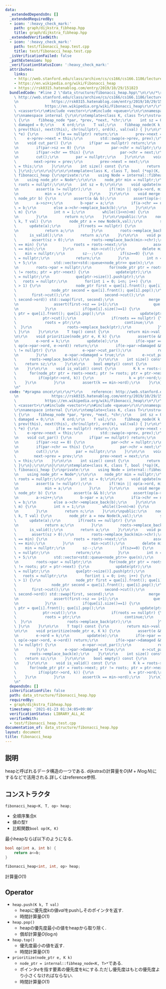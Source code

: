```yaml
---
data:
  _extendedDependsOn: []
  _extendedRequiredBy:
  - icon: ':heavy_check_mark:'
    path: graph/dijkstra_fibheap.hpp
    title: graph/dijkstra_fibheap.hpp
  _extendedVerifiedWith:
  - icon: ':heavy_check_mark:'
    path: test/fibonacci_heap.test.cpp
    title: test/fibonacci_heap.test.cpp
  _isVerificationFailed: false
  _pathExtension: hpp
  _verificationStatusIcon: ':heavy_check_mark:'
  attributes:
    links:
    - http://web.stanford.edu/class/archive/cs/cs166/cs166.1186/lectures/09/Slides09.pdf
    - https://en.wikipedia.org/wiki/Fibonacci_heap
    - https://rsk0315.hatenablog.com/entry/2019/10/29/151823
  bundledCode: "#line 2 \"data_structure/fibonacci_heap.hpp\"\n\r\n/*\r\n    reference:\
    \ http://web.stanford.edu/class/archive/cs/cs166/cs166.1186/lectures/09/Slides09.pdf\r\
    \n               https://rsk0315.hatenablog.com/entry/2019/10/29/151823\r\n  \
    \             https://en.wikipedia.org/wiki/Fibonacci_heap\r\n*/\r\n\r\n#include\
    \ <cassert>\r\n#include <vector>\r\n#include <queue>\r\n\r\nnamespace ebi {\r\n\
    \r\nnamespace internal {\r\n\r\ntemplate<class K, class T>\r\nstruct fibheap_node\
    \ {\r\n    fibheap_node *par, *prev, *next, *chr;\r\n    int sz = 0;\r\n    bool\
    \ damaged = 0;\r\n    K ord;\r\n    T val;\r\n    fibheap_node(K k, T val) : par(nullptr),\
    \ prev(this), next(this), chr(nullptr), ord(k), val(val) { }\r\n\r\n    void emplace_back(fibheap_node\
    \ *e) {\r\n        if(e == nullptr) return;\r\n        prev->next = e;\r\n   \
    \     e->prev->next = this;\r\n        std::swap(e->prev, prev);\r\n    }\r\n\r\
    \n    void cut_par() {\r\n        if(par == nullptr) return;\r\n        par->sz--;\r\
    \n        if(par->sz == 0) {\r\n            par->chr = nullptr;\r\n        }\r\
    \n        if(par->chr == this) {\r\n            par->chr = next;\r\n        }\r\
    \n        cut();\r\n        par = nullptr;\r\n    }\r\n\r\n    void cut() {\r\n\
    \        next->prev = prev;\r\n        prev->next = next;\r\n        next = prev\
    \ = this;\r\n    }\r\n\r\n    int size() const {\r\n        return sz;\r\n   \
    \ }\r\n};\r\n\r\n}\r\n\r\ntemplate<class K, class T, bool (*op)(K, K)>\r\nstruct\
    \ fibonacci_heap {\r\nprivate:\r\n    using Node = internal::fibheap_node<K, T>;\r\
    \n    using node_ptr = Node*;\r\n\r\n    node_ptr min = nullptr;\r\n    node_ptr\
    \ roots = nullptr;\r\n\r\n    int sz = 0;\r\n\r\n    void update(node_ptr a) {\r\
    \n        assert(a != nullptr);\r\n        if(!min || op(a->ord, min->ord)) {\r\
    \n            min = a;\r\n        }\r\n    }\r\n\r\n    void merge(node_ptr a,\
    \ node_ptr b) {\r\n        assert(a && b);\r\n        assert(op(a->ord, b->ord));\r\
    \n        a->sz++;\r\n        b->par = a;\r\n        if(a->chr == nullptr) a->chr\
    \ = b;\r\n        else a->chr->emplace_back(b);\r\n    }\r\n\r\n    int log2ceil(int\
    \ m) {\r\n        int n = 1;\r\n        while((1<<n)<m) {\r\n            n++;\r\
    \n        }\r\n        return n;\r\n    }\r\n\r\npublic:\r\n    node_ptr push(K\
    \ k, T val) {\r\n        node_ptr a = new Node(k,val);\r\n        sz++;\r\n  \
    \      update(a);\r\n        if(roots == nullptr) {\r\n            roots = a;\r\
    \n            return a;\r\n        }\r\n        roots->emplace_back(a);\r\n  \
    \      is_valid();\r\n        return a;\r\n    }\r\n\r\n    void pop() {\r\n \
    \       assert(sz > 0);\r\n        roots->emplace_back(min->chr);\r\n        if(roots\
    \ == min) {\r\n            roots = roots->next;\r\n            assert(roots->prev\
    \ == min);\r\n        }\r\n        min->cut();\r\n        delete min;\r\n    \
    \    min = nullptr;\r\n        sz--;\r\n        if(sz==0) {\r\n            roots\
    \ = nullptr;\r\n            return;\r\n        }\r\n        int n = log2ceil(size())\
    \ + 5;\r\n        std::vector<std::queue<node_ptr>> que(n);\r\n        que[roots->size()].push(roots);\r\
    \n        roots->par = nullptr;\r\n        for(node_ptr ptr = roots->next; ptr\
    \ != roots; ptr = ptr->next) {\r\n            update(ptr);\r\n            ptr->par\
    \ = nullptr;\r\n            que[ptr->size()].push(ptr);\r\n        }\r\n     \
    \   roots = nullptr;\r\n        for(int i = 0; i<n; i++) {\r\n            while(que[i].size()\
    \ > 1) {\r\n                node_ptr first = que[i].front(); que[i].pop();\r\n\
    \                node_ptr second = que[i].front(); que[i].pop();\r\n         \
    \       first->cut();\r\n                second->cut();\r\n                if(!op(first->ord,\
    \ second->ord)) std::swap(first, second);\r\n                merge(first, second);\r\
    \n                assert(first->sz == i+1);\r\n                que[first->size()].push(first);\r\
    \n            }\r\n            if(que[i].size()==1) {\r\n                node_ptr\
    \ ptr = que[i].front(); que[i].pop();\r\n                update(ptr);\r\n    \
    \            ptr->cut();\r\n                if(roots == nullptr) {\r\n       \
    \             roots = ptr;\r\n                    continue;\r\n              \
    \  }\r\n                roots->emplace_back(ptr);\r\n            }\r\n       \
    \ }\r\n    }\r\n\r\n    T top() const {\r\n        return min->val;\r\n    }\r\
    \n\r\n    void prioritize(node_ptr e, K k) {\r\n        assert(e && op(k, e->ord));\r\
    \n        e->ord = k;\r\n        update(e);\r\n        if(e->par == nullptr ||\
    \ op(e->par->ord, e->ord)) return;\r\n        if(e->par->damaged && e->par->par\
    \ != nullptr) {\r\n            e->par->cut_par();\r\n            roots->emplace_back(e->par);\r\
    \n        }\r\n        e->par->damaged = true;\r\n        e->cut_par();\r\n  \
    \      roots->emplace_back(e);\r\n    }\r\n\r\n    int size() const {\r\n    \
    \    return sz;\r\n    }\r\n\r\n    bool empty() const {\r\n        return sz==0;\r\
    \n    }\r\n\r\n    void is_valid() const {\r\n        K k = roots->ord;\r\n  \
    \      for(node_ptr ptr = roots->next; ptr != roots; ptr = ptr->next) {\r\n  \
    \          if(op(ptr->ord, k)) {\r\n                k = ptr->ord;\r\n        \
    \    }\r\n        }\r\n        assert(k == min->ord);\r\n    }\r\n};\r\n\r\n}\r\
    \n"
  code: "#pragma once\r\n\r\n/*\r\n    reference: http://web.stanford.edu/class/archive/cs/cs166/cs166.1186/lectures/09/Slides09.pdf\r\
    \n               https://rsk0315.hatenablog.com/entry/2019/10/29/151823\r\n  \
    \             https://en.wikipedia.org/wiki/Fibonacci_heap\r\n*/\r\n\r\n#include\
    \ <cassert>\r\n#include <vector>\r\n#include <queue>\r\n\r\nnamespace ebi {\r\n\
    \r\nnamespace internal {\r\n\r\ntemplate<class K, class T>\r\nstruct fibheap_node\
    \ {\r\n    fibheap_node *par, *prev, *next, *chr;\r\n    int sz = 0;\r\n    bool\
    \ damaged = 0;\r\n    K ord;\r\n    T val;\r\n    fibheap_node(K k, T val) : par(nullptr),\
    \ prev(this), next(this), chr(nullptr), ord(k), val(val) { }\r\n\r\n    void emplace_back(fibheap_node\
    \ *e) {\r\n        if(e == nullptr) return;\r\n        prev->next = e;\r\n   \
    \     e->prev->next = this;\r\n        std::swap(e->prev, prev);\r\n    }\r\n\r\
    \n    void cut_par() {\r\n        if(par == nullptr) return;\r\n        par->sz--;\r\
    \n        if(par->sz == 0) {\r\n            par->chr = nullptr;\r\n        }\r\
    \n        if(par->chr == this) {\r\n            par->chr = next;\r\n        }\r\
    \n        cut();\r\n        par = nullptr;\r\n    }\r\n\r\n    void cut() {\r\n\
    \        next->prev = prev;\r\n        prev->next = next;\r\n        next = prev\
    \ = this;\r\n    }\r\n\r\n    int size() const {\r\n        return sz;\r\n   \
    \ }\r\n};\r\n\r\n}\r\n\r\ntemplate<class K, class T, bool (*op)(K, K)>\r\nstruct\
    \ fibonacci_heap {\r\nprivate:\r\n    using Node = internal::fibheap_node<K, T>;\r\
    \n    using node_ptr = Node*;\r\n\r\n    node_ptr min = nullptr;\r\n    node_ptr\
    \ roots = nullptr;\r\n\r\n    int sz = 0;\r\n\r\n    void update(node_ptr a) {\r\
    \n        assert(a != nullptr);\r\n        if(!min || op(a->ord, min->ord)) {\r\
    \n            min = a;\r\n        }\r\n    }\r\n\r\n    void merge(node_ptr a,\
    \ node_ptr b) {\r\n        assert(a && b);\r\n        assert(op(a->ord, b->ord));\r\
    \n        a->sz++;\r\n        b->par = a;\r\n        if(a->chr == nullptr) a->chr\
    \ = b;\r\n        else a->chr->emplace_back(b);\r\n    }\r\n\r\n    int log2ceil(int\
    \ m) {\r\n        int n = 1;\r\n        while((1<<n)<m) {\r\n            n++;\r\
    \n        }\r\n        return n;\r\n    }\r\n\r\npublic:\r\n    node_ptr push(K\
    \ k, T val) {\r\n        node_ptr a = new Node(k,val);\r\n        sz++;\r\n  \
    \      update(a);\r\n        if(roots == nullptr) {\r\n            roots = a;\r\
    \n            return a;\r\n        }\r\n        roots->emplace_back(a);\r\n  \
    \      is_valid();\r\n        return a;\r\n    }\r\n\r\n    void pop() {\r\n \
    \       assert(sz > 0);\r\n        roots->emplace_back(min->chr);\r\n        if(roots\
    \ == min) {\r\n            roots = roots->next;\r\n            assert(roots->prev\
    \ == min);\r\n        }\r\n        min->cut();\r\n        delete min;\r\n    \
    \    min = nullptr;\r\n        sz--;\r\n        if(sz==0) {\r\n            roots\
    \ = nullptr;\r\n            return;\r\n        }\r\n        int n = log2ceil(size())\
    \ + 5;\r\n        std::vector<std::queue<node_ptr>> que(n);\r\n        que[roots->size()].push(roots);\r\
    \n        roots->par = nullptr;\r\n        for(node_ptr ptr = roots->next; ptr\
    \ != roots; ptr = ptr->next) {\r\n            update(ptr);\r\n            ptr->par\
    \ = nullptr;\r\n            que[ptr->size()].push(ptr);\r\n        }\r\n     \
    \   roots = nullptr;\r\n        for(int i = 0; i<n; i++) {\r\n            while(que[i].size()\
    \ > 1) {\r\n                node_ptr first = que[i].front(); que[i].pop();\r\n\
    \                node_ptr second = que[i].front(); que[i].pop();\r\n         \
    \       first->cut();\r\n                second->cut();\r\n                if(!op(first->ord,\
    \ second->ord)) std::swap(first, second);\r\n                merge(first, second);\r\
    \n                assert(first->sz == i+1);\r\n                que[first->size()].push(first);\r\
    \n            }\r\n            if(que[i].size()==1) {\r\n                node_ptr\
    \ ptr = que[i].front(); que[i].pop();\r\n                update(ptr);\r\n    \
    \            ptr->cut();\r\n                if(roots == nullptr) {\r\n       \
    \             roots = ptr;\r\n                    continue;\r\n              \
    \  }\r\n                roots->emplace_back(ptr);\r\n            }\r\n       \
    \ }\r\n    }\r\n\r\n    T top() const {\r\n        return min->val;\r\n    }\r\
    \n\r\n    void prioritize(node_ptr e, K k) {\r\n        assert(e && op(k, e->ord));\r\
    \n        e->ord = k;\r\n        update(e);\r\n        if(e->par == nullptr ||\
    \ op(e->par->ord, e->ord)) return;\r\n        if(e->par->damaged && e->par->par\
    \ != nullptr) {\r\n            e->par->cut_par();\r\n            roots->emplace_back(e->par);\r\
    \n        }\r\n        e->par->damaged = true;\r\n        e->cut_par();\r\n  \
    \      roots->emplace_back(e);\r\n    }\r\n\r\n    int size() const {\r\n    \
    \    return sz;\r\n    }\r\n\r\n    bool empty() const {\r\n        return sz==0;\r\
    \n    }\r\n\r\n    void is_valid() const {\r\n        K k = roots->ord;\r\n  \
    \      for(node_ptr ptr = roots->next; ptr != roots; ptr = ptr->next) {\r\n  \
    \          if(op(ptr->ord, k)) {\r\n                k = ptr->ord;\r\n        \
    \    }\r\n        }\r\n        assert(k == min->ord);\r\n    }\r\n};\r\n\r\n}\r\
    \n"
  dependsOn: []
  isVerificationFile: false
  path: data_structure/fibonacci_heap.hpp
  requiredBy:
  - graph/dijkstra_fibheap.hpp
  timestamp: '2021-01-23 01:34:05+09:00'
  verificationStatus: LIBRARY_ALL_AC
  verifiedWith:
  - test/fibonacci_heap.test.cpp
documentation_of: data_structure/fibonacci_heap.hpp
layout: document
title: fibonacci_heap
---
```


## 説明

heapと呼ばれるデータ構造の一つである.
dijkstraの計算量を$O(M + N\log N)$にするなどで活用される.詳しくはreference参照.

## コンストラクタ

```cpp
fibonacci_heap<K, T, op> heap;
```

-   全順序集合```K```
-   値の型```T```
-   比較関数```bool op(K, K)```

最小heapならば以下のようになる.

```cpp
bool op(int a, int b) {
    return a<=b;
}

fibonacci_heap<int, int, op> heap;
```

計算量$O(1)$

## Operator
-   ```heap.push(K k, T val)```
    -   heapに優先度$k$の値$val$をpushしそのポインタを返す.
    -   時間計算量$O(1)$
-   ```heap.pop()```
    -   heapの優先度最小の値をheapから取り除く.
    -   償却計算量$O(\log n)$
-   ```heap.top()```
    -   優先度最小の値を返す.
    -   時間計算量$O(1)$
-   ```prioritize(node_ptr e, K k)```
    -   ```node_ptr = internal::fibheap_node<K, T>*```である.
    -   ポインタ$e$を指す要素の優先度を$k$にする.ただし優先度はもとの優先度より小さくなければならない.
    -   時間計算量$O(1)$
